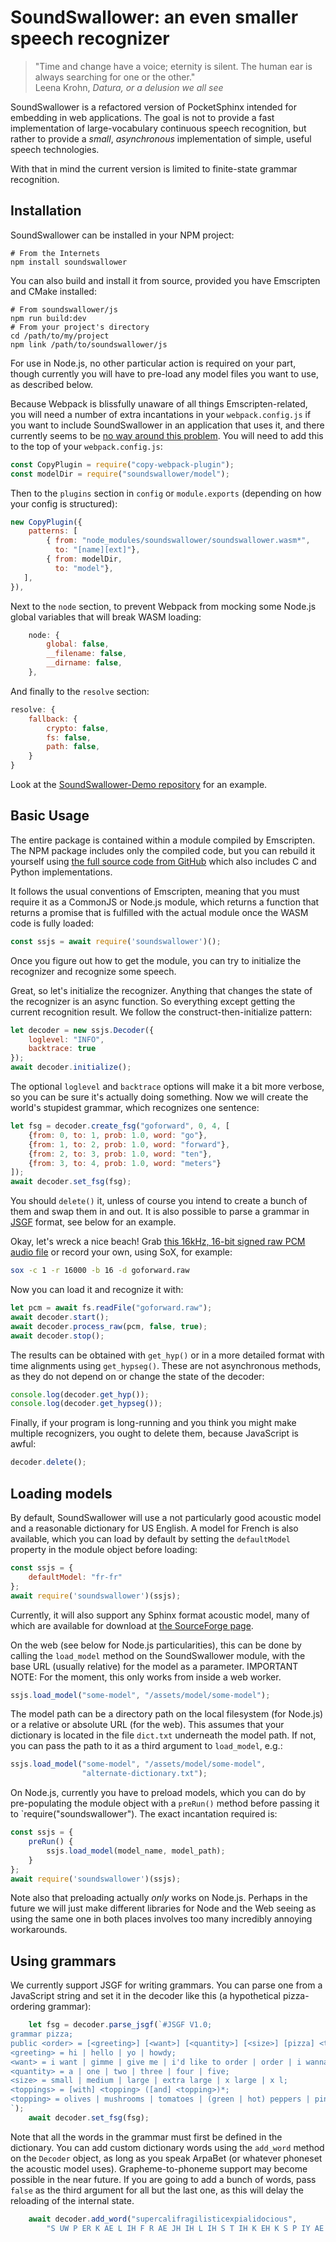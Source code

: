 SoundSwallower: an even smaller speech recognizer
=================================================

> "Time and change have a voice; eternity is silent. The human ear is
> always searching for one or the other."<br>
> Leena Krohn, *Datura, or a delusion we all see*

SoundSwallower is a refactored version of PocketSphinx intended for
embedding in web applications.  The goal is not to provide a fast
implementation of large-vocabulary continuous speech recognition, but
rather to provide a *small*, *asynchronous* implementation of simple,
useful speech technologies.

With that in mind the current version is limited to finite-state
grammar recognition.

Installation
------------

SoundSwallower can be installed in your NPM project:

    # From the Internets
    npm install soundswallower
    
You can also build and install it from source, provided you have
Emscripten and CMake installed:

    # From soundswallower/js
    npm run build:dev
    # From your project's directory
    cd /path/to/my/project
    npm link /path/to/soundswallower/js

For use in Node.js, no other particular action is required on your
part, though currently you will have to pre-load any model files you
want to use, as described below.

Because Webpack is blissfully unaware of all things
Emscripten-related, you will need a number of extra incantations in
your `webpack.config.js` if you want to include SoundSwallower in an
application that uses it, and there currently seems to be [no way
around this problem](https://github.com/webpack/webpack/issues/7352).
You will need to add this to the top of your `webpack.config.js`:

```js
const CopyPlugin = require("copy-webpack-plugin");
const modelDir = require("soundswallower/model");
```

Then to the `plugins` section in `config` or `module.exports`
(depending on how your config is structured):

```js
new CopyPlugin({
    patterns: [
        { from: "node_modules/soundswallower/soundswallower.wasm*",
          to: "[name][ext]"},
        { from: modelDir,
          to: "model"},
   ],
}),
```

Next to the `node` section, to prevent Webpack from mocking some
Node.js global variables that will break WASM loading:

```js
    node: {
	    global: false,
	    __filename: false,
	    __dirname: false,
    },
```

And finally to the `resolve` section:

```js
resolve: {
    fallback: {
        crypto: false,
        fs: false,
        path: false,
    }
}
```

Look at the [SoundSwallower-Demo
repository](https://github.com/dhdaines/soundswallower-demo) for an
example.

Basic Usage
-----------

The entire package is contained within a module compiled by
Emscripten.  The NPM package includes only the compiled code, but you
can rebuild it yourself using [the full source code from
GitHub](https://github.com/ReadAlongs/SoundSwallower) which also
includes C and Python implementations.

It follows the usual conventions of Emscripten, meaning that you must
require it as a CommonJS or Node.js module, which returns a function
that returns a promise that is fulfilled with the actual module once
the WASM code is fully loaded:

```js
const ssjs = await require('soundswallower')();
```

Once you figure out how to get the module, you can try to initialize
the recognizer and recognize some speech.

Great, so let's initialize the recognizer.  Anything that changes the
state of the recognizer is an async function.  So everything except
getting the current recognition result.  We follow the
construct-then-initialize pattern:

```js
let decoder = new ssjs.Decoder({
    loglevel: "INFO",
    backtrace: true
});
await decoder.initialize();
```

The optional `loglevel` and `backtrace` options will make it a bit
more verbose, so you can be sure it's actually doing something.  Now
we will create the world's stupidest grammar, which recognizes one
sentence:

```js
let fsg = decoder.create_fsg("goforward", 0, 4, [
    {from: 0, to: 1, prob: 1.0, word: "go"},
    {from: 1, to: 2, prob: 1.0, word: "forward"},
    {from: 2, to: 3, prob: 1.0, word: "ten"},
    {from: 3, to: 4, prob: 1.0, word: "meters"}
]);
await decoder.set_fsg(fsg);
```

You should `delete()` it, unless of course you intend to create a
bunch of them and swap them in and out.  It is also possible to parse
a grammar in [JSGF](https://en.wikipedia.org/wiki/JSGF) format, see
below for an example.

Okay, let's wreck a nice beach!  Grab [this 16kHz, 16-bit signed raw
PCM audio
file](https://github.com/ReadAlongs/SoundSwallower/raw/master/tests/data/goforward.raw)
or record your own, using SoX, for example:

```sh
sox -c 1 -r 16000 -b 16 -d goforward.raw
```

Now you can load it and recognize it with:

```js
let pcm = await fs.readFile("goforward.raw");
await decoder.start();
await decoder.process_raw(pcm, false, true);
await decoder.stop();
```

The results can be obtained with `get_hyp()` or in a more detailed
format with time alignments using `get_hypseg()`.  These are not
asynchronous methods, as they do not depend on or change the state of
the decoder:

```js
console.log(decoder.get_hyp());
console.log(decoder.get_hypseg());
```

Finally, if your program is long-running and you think you might make
multiple recognizers, you ought to delete them, because JavaScript is
awful:

```js
decoder.delete();
```

Loading models
--------------

By default, SoundSwallower will use a not particularly good acoustic
model and a reasonable dictionary for US English.  A model for French
is also available, which you can load by default by setting the
`defaultModel` property in the module object before loading:

```js
const ssjs = {
	defaultModel: "fr-fr"
};
await require('soundswallower')(ssjs);
```
Currently, it will also support any Sphinx format acoustic model, many of
which are available for download at [the SourceForge
page](https://sourceforge.net/projects/cmusphinx/files/Acoustic%20and%20Language%20Models/).

On the web (see below for Node.js particularities), this can be done
by calling the `load_model` method on the SoundSwallower module, with
the base URL (usually relative) for the model as a parameter.
IMPORTANT NOTE: For the moment, this only works from inside a web
worker.

```js
ssjs.load_model("some-model", "/assets/model/some-model");
```

The model path can be a directory path on the local filesystem (for
Node.js) or a relative or absolute URL (for the web).  This assumes
that your dictionary is located in the file `dict.txt` underneath the
model path.  If not, you can pass the path to it as a third argument
to `load_model`, e.g.:

```js
ssjs.load_model("some-model", "/assets/model/some-model",
                "alternate-dictionary.txt");
```

On Node.js, currently you have to preload models, which you can do by
pre-populating the module object with a `preRun()` method before
passing it to `require("soundswallower").  The exact incantation
required is:

```js
const ssjs = {
    preRun() {
        ssjs.load_model(model_name, model_path);
    }
};
await require('soundswallower')(ssjs);
```

Note also that preloading actually *only* works on Node.js.  Perhaps
in the future we will just make different libraries for Node and the
Web seeing as using the same one in both places involves too many
incredibly annoying workarounds.

Using grammars
--------------

We currently support JSGF for writing grammars.  You can parse one
from a JavaScript string and set it in the decoder like this (a
hypothetical pizza-ordering grammar):

```js
    let fsg = decoder.parse_jsgf(`#JSGF V1.0;
grammar pizza;
public <order> = [<greeting>] [<want>] [<quantity>] [<size>] [pizza] <toppings>;
<greeting> = hi | hello | yo | howdy;
<want> = i want | gimme | give me | i'd like to order | order | i wanna;
<quantity> = a | one | two | three | four | five;
<size> = small | medium | large | extra large | x large | x l;
<toppings> = [with] <topping> ([and] <topping>)*;
<topping> = olives | mushrooms | tomatoes | (green | hot) peppers | pineapple;
`);
    await decoder.set_fsg(fsg);
```

Note that all the words in the grammar must first be defined in the
dictionary.  You can add custom dictionary words using the `add_word`
method on the `Decoder` object, as long as you speak ArpaBet (or
whatever phoneset the acoustic model uses).  Grapheme-to-phoneme
support may become possible in the near future.  If you are going to
add a bunch of words, pass `false` as the third argument for all but
the last one, as this will delay the reloading of the internal state.

```js
    await decoder.add_word("supercalifragilisticexpialidocious",
	    "S UW P ER K AE L IH F R AE JH IH L IH S T IH K EH K S P IY AE L IH D OW SH Y UH S");
```
